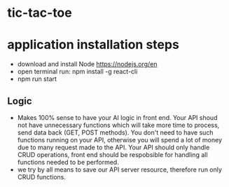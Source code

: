 # tic-tac-toe

# application installation steps

- download and install Node https://nodejs.org/en
- open terminal run: npm install -g react-cli
- npm run start


## Logic

-  Makes 100% sense to have your AI logic in front end. Your API shoud not have unnecessary functions which will take more time to process, send data back (GET, POST methods). You don't need to have such functions running on your API, otherwise you will spend a lot of money due to many request made to the API. Your API should only handle CRUD operations, front end should be respobsible for handling all functions needed to be performed.
- we try by all means to save our API server resource, therefore run only CRUD functions.